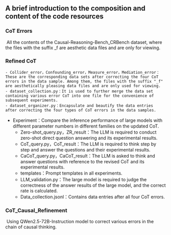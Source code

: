 ## A brief introduction to the composition and content of the code resources

### CoT Errors

​	All the contents of the Causal-Reasoning-Bench_CRBench dataset, where the files with the suffix _f are aesthetic data files and are only for viewing.

### Refined CoT

	- Collider_error，Confounding_error，Measure_error，Mediation_error：These are the corresponding data sets after correcting the four CoT errors in the data sample. Among them, the files with the suffix "_f" are aesthetically pleasing data files and are only used for viewing.
	- dataset_collection.py：It is used to further merge the data set containing various error CoT into one file for the convenience of subsequent experiments.
	- dataset_organizer.py：Encapsulate and beautify the data entries after correcting the four types of CoT errors in the data samples.
 - Experiment：Compare the inference performance of large models with different parameter numbers in different families on the updated CoT.
    - Zero-shot_query.py，ZR_result：The LLM is required to conduct zero-shot direct question answering and its experimental results.
    - CoT_query.py，CoT_result：The LLM is required to think step by step and answer the questions and their experimental results.
    - CaCoT_query.py，CaCoT_result：The LLM is asked to think and answer questions with reference to the revised CoT and its experimental results.
    - templates：Prompt templates in all experiments.
    - LLM_validation.py：The large model is required to judge the correctness of the answer results of the large model, and the correct rate is calculated.
    - Data_collection.jsonl：Contains data entries after all four CoT errors.

### CoT_Causal_Refinement

​	Using QWen2.5-72B-Instruction model to correct various errors in the chain of causal thinking.
